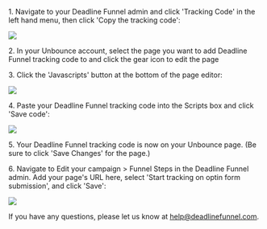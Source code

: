 1\. Navigate to your Deadline Funnel admin and click 'Tracking Code' in the left hand menu, then click 'Copy the tracking code': 

![](https://s3.amazonaws.com/helpscout.net/docs/assets/53974d6ce4b0c76107b109d1/images/5a7b84f70428634376cfec58/file-nCV9LRDZSb.png)

2\. In your Unbounce account, select the page you want to add Deadline Funnel tracking code to and click the gear icon to edit the page 

3\. Click the 'Javascripts' button at the bottom of the page editor: 

![](https://s3.amazonaws.com/helpscout.net/docs/assets/53974d6ce4b0c76107b109d1/images/5a201f4f2c7d3a272c0e14cf/file-41ctpQJtju.png)

4\. Paste your Deadline Funnel tracking code into the Scripts box and click 'Save code': 

![](https://s3.amazonaws.com/helpscout.net/docs/assets/53974d6ce4b0c76107b109d1/images/5a201f9d042863319924e3da/file-qz0V1Oo6id.png)

5\. Your Deadline Funnel tracking code is now on your Unbounce page. (Be sure to click 'Save Changes' for the page.) 

6\. Navigate to Edit your campaign > Funnel Steps in the Deadline Funnel admin. Add your page's URL here, select 'Start tracking on optin form submission', and click 'Save': 

![](https://s3.amazonaws.com/helpscout.net/docs/assets/53974d6ce4b0c76107b109d1/images/5a948f91042863534055997a/file-K1YIgIaeH9.png)

If you have any questions, please let us know at
[help@deadlinefunnel.com](mailto:mailto:help@deadlinefunnel.com).


